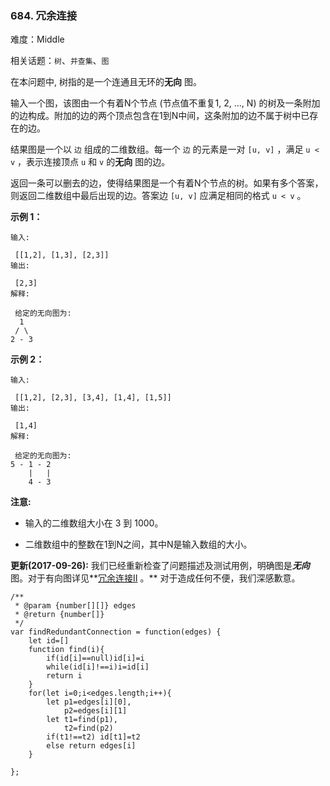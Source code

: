 ### 684. 冗余连接

难度：Middle

相关话题：`树`、`并查集`、`图`

在本问题中, 树指的是一个连通且无环的**无向** 图。



输入一个图，该图由一个有着N个节点 (节点值不重复1, 2, ..., N) 的树及一条附加的边构成。附加的边的两个顶点包含在1到N中间，这条附加的边不属于树中已存在的边。



结果图是一个以 `边` 组成的二维数组。每一个 `边` 的元素是一对 `[u, v]` ，满足 `u < v` ，表示连接顶点 `u` 和 `v` 的**无向** 图的边。



返回一条可以删去的边，使得结果图是一个有着N个节点的树。如果有多个答案，则返回二维数组中最后出现的边。答案边 `[u, v]`  应满足相同的格式 `u < v` 。



**示例 1：** 



```
输入:

 [[1,2], [1,3], [2,3]]
输出:

 [2,3]
解释:

 给定的无向图为:
  1
 / \
2 - 3
```


**示例 2：** 



```
输入:

 [[1,2], [2,3], [3,4], [1,4], [1,5]]
输出:

 [1,4]
解释:

 给定的无向图为:
5 - 1 - 2
    |   |
    4 - 3
```


**注意:** 




* 输入的二维数组大小在 3 到 1000。

* 二维数组中的整数在1到N之间，其中N是输入数组的大小。





**更新(2017-09-26):** 
我们已经重新检查了问题描述及测试用例，明确图是***无向*** 图。对于有向图详见**[冗余连接II](https://leetcodechina.com/problems/redundant-connection-ii/description/)
。** 对于造成任何不便，我们深感歉意。


```
/**
 * @param {number[][]} edges
 * @return {number[]}
 */
var findRedundantConnection = function(edges) {
    let id=[]
    function find(i){
        if(id[i]==null)id[i]=i
        while(id[i]!==i)i=id[i]
        return i
    }
    for(let i=0;i<edges.length;i++){
        let p1=edges[i][0],
            p2=edges[i][1]
        let t1=find(p1),
            t2=find(p2)
        if(t1!==t2) id[t1]=t2
        else return edges[i]
    }
    
};
```

